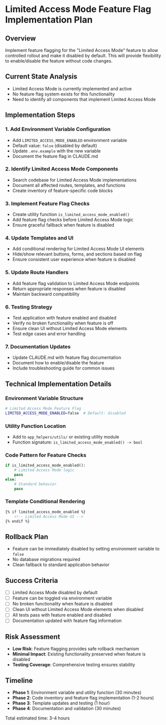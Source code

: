 # Limited Access Mode Feature Flag Implementation Plan

## Overview
Implement feature flagging for the "Limited Access Mode" feature to allow controlled rollout and make it disabled by default. This will provide flexibility to enable/disable the feature without code changes.

## Current State Analysis
- Limited Access Mode is currently implemented and active
- No feature flag system exists for this functionality
- Need to identify all components that implement Limited Access Mode

## Implementation Steps

### 1. Add Environment Variable Configuration
- Add `LIMITED_ACCESS_MODE_ENABLED` environment variable
- Default value: `false` (disabled by default)
- Update `.env.example` with the new variable
- Document the feature flag in CLAUDE.md

### 2. Identify Limited Access Mode Components
- Search codebase for Limited Access Mode implementations
- Document all affected routes, templates, and functions
- Create inventory of feature-specific code blocks

### 3. Implement Feature Flag Checks
- Create utility function `is_limited_access_mode_enabled()`
- Add feature flag checks before Limited Access Mode logic
- Ensure graceful fallback when feature is disabled

### 4. Update Templates and UI
- Add conditional rendering for Limited Access Mode UI elements
- Hide/show relevant buttons, forms, and sections based on flag
- Ensure consistent user experience when feature is disabled

### 5. Update Route Handlers
- Add feature flag validation to Limited Access Mode endpoints
- Return appropriate responses when feature is disabled
- Maintain backward compatibility

### 6. Testing Strategy
- Test application with feature enabled and disabled
- Verify no broken functionality when feature is off
- Ensure clean UI without Limited Access Mode elements
- Test edge cases and error handling

### 7. Documentation Updates
- Update CLAUDE.md with feature flag documentation
- Document how to enable/disable the feature
- Include troubleshooting guide for common issues

## Technical Implementation Details

### Environment Variable Structure
```bash
# Limited Access Mode Feature Flag
LIMITED_ACCESS_MODE_ENABLED=false  # Default: disabled
```

### Utility Function Location
- Add to `app_helpers/utils/` or existing utility module
- Function signature: `is_limited_access_mode_enabled() -> bool`

### Code Pattern for Feature Checks
```python
if is_limited_access_mode_enabled():
    # Limited Access Mode logic
    pass
else:
    # Standard behavior
    pass
```

### Template Conditional Rendering
```html
{% if limited_access_mode_enabled %}
    <!-- Limited Access Mode UI -->
{% endif %}
```

## Rollback Plan
- Feature can be immediately disabled by setting environment variable to `false`
- No database migrations required
- Clean fallback to standard application behavior

## Success Criteria
- [ ] Limited Access Mode disabled by default
- [ ] Feature can be toggled via environment variable
- [ ] No broken functionality when feature is disabled
- [ ] Clean UI without Limited Access Mode elements when disabled
- [ ] All tests pass with feature enabled and disabled
- [ ] Documentation updated with feature flag information

## Risk Assessment
- **Low Risk**: Feature flagging provides safe rollback mechanism
- **Minimal Impact**: Existing functionality preserved when feature is disabled
- **Testing Coverage**: Comprehensive testing ensures stability

## Timeline
- **Phase 1**: Environment variable and utility function (30 minutes)
- **Phase 2**: Code inventory and feature flag implementation (1-2 hours)
- **Phase 3**: Template updates and testing (1 hour)
- **Phase 4**: Documentation and validation (30 minutes)

Total estimated time: 3-4 hours